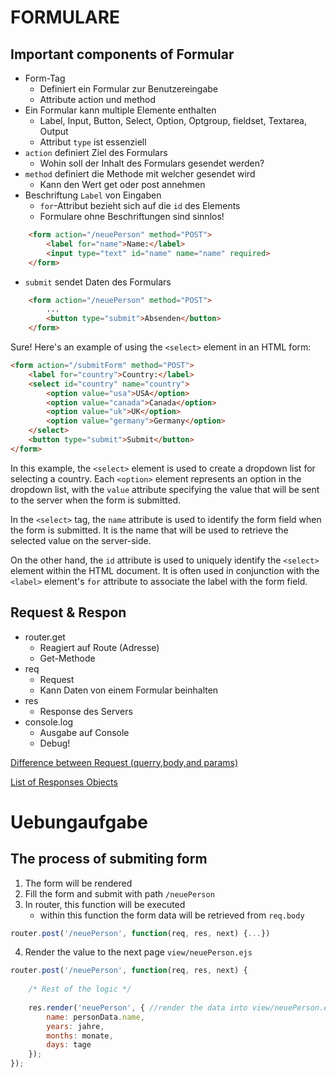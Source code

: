 # FORMULARE

## Important components of Formular
- Form-Tag
    - Definiert ein Formular zur Benutzereingabe
    - Attribute action und method
- Ein Formular kann multiple Elemente enthalten
    - Label, Input, Button, Select, Option, Optgroup, fieldset, Textarea, Output
    - Attribut `type` ist essenziell
- `action` definiert Ziel des Formulars
    - Wohin soll der Inhalt des Formulars gesendet werden?
- `method` definiert die Methode mit welcher gesendet wird 
    - Kann den Wert get oder post annehmen
- Beschriftung `Label` von Eingaben
    - `for`-Attribut bezieht sich auf die
`id` des Elements
    - Formulare ohne Beschriftungen sind sinnlos!
```html
    <form action="/neuePerson" method="POST">
        <label for="name">Name:</label>
        <input type="text" id="name" name="name" required>
    </form>
```

- `submit` sendet Daten des Formulars
```html
    <form action="/neuePerson" method="POST">
        ...
        <button type="submit">Absenden</button>
    </form>
```
Sure! Here's an example of using the `<select>` element in an HTML form:

```html
<form action="/submitForm" method="POST">
    <label for="country">Country:</label>
    <select id="country" name="country">
        <option value="usa">USA</option>
        <option value="canada">Canada</option>
        <option value="uk">UK</option>
        <option value="germany">Germany</option>
    </select>
    <button type="submit">Submit</button>
</form>
```

In this example, the `<select>` element is used to create a dropdown list for selecting a country. Each `<option>` element represents an option in the dropdown list, with the `value` attribute specifying the value that will be sent to the server when the form is submitted.

In the `<select>` tag, the `name` attribute is used to identify the form field when the form is submitted. It is the name that will be used to retrieve the selected value on the server-side.

On the other hand, the `id` attribute is used to uniquely identify the `<select>` element within the HTML document. It is often used in conjunction with the `<label>` element's `for` attribute to associate the label with the form field.

## Request & Respon
- router.get
    - Reagiert auf Route (Adresse)
    - Get-Methode
- req
    - Request
    - Kann Daten von einem Formular beinhalten 
- res
    - Response des Servers 
- console.log
    - Ausgabe auf Console 
    - Debug!

[Difference between Request (querry,body,and params)](https://dev.to/gathoni/express-req-params-req-query-and-req-body-4lpc)

[List of Responses Objects](https://www.tutorialspoint.com/nodejs/nodejs_response_object.htm)

# Uebungaufgabe
## The process of submiting form
1. The form will be rendered
2. Fill the form and submit with path `/neuePerson`
3. In router, this function will be executed
    - within this function the form data will be retrieved from `req.body`
```js
router.post('/neuePerson', function(req, res, next) {...})
```
4. Render the value to the next page `view/neuePerson.ejs`
```js
router.post('/neuePerson', function(req, res, next) {
    
    /* Rest of the logic */
    
    res.render('neuePerson', { //render the data into view/neuePerson.ejs
        name: personData.name,
        years: jahre,
        months: monate,
        days: tage
    });
});
```




